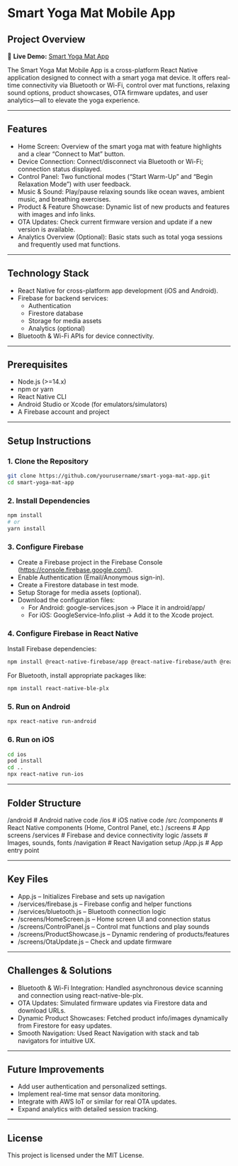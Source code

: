 
# Smart Yoga Mat Mobile App

## Project Overview

🔗 **Live Demo:** [Smart Yoga Mat App](https://smart-yoga-mat.netlify.app/products)

The Smart Yoga Mat Mobile App is a cross-platform React Native application designed to connect with a smart yoga mat device. It offers real-time connectivity via Bluetooth or Wi-Fi, control over mat functions, relaxing sound options, product showcases, OTA firmware updates, and user analytics—all to elevate the yoga experience.

---

## Features

- Home Screen: Overview of the smart yoga mat with feature highlights and a clear “Connect to Mat” button.
- Device Connection: Connect/disconnect via Bluetooth or Wi-Fi; connection status displayed.
- Control Panel: Two functional modes (“Start Warm-Up” and “Begin Relaxation Mode”) with user feedback.
- Music & Sound: Play/pause relaxing sounds like ocean waves, ambient music, and breathing exercises.
- Product & Feature Showcase: Dynamic list of new products and features with images and info links.
- OTA Updates: Check current firmware version and update if a new version is available.
- Analytics Overview (Optional): Basic stats such as total yoga sessions and frequently used mat functions.

---

## Technology Stack

- React Native for cross-platform app development (iOS and Android).
- Firebase for backend services:
  - Authentication
  - Firestore database
  - Storage for media assets
  - Analytics (optional)
- Bluetooth & Wi-Fi APIs for device connectivity.

---

## Prerequisites

- Node.js (>=14.x)
- npm or yarn
- React Native CLI
- Android Studio or Xcode (for emulators/simulators)
- A Firebase account and project

---

## Setup Instructions

### 1. Clone the Repository

```bash
git clone https://github.com/yourusername/smart-yoga-mat-app.git
cd smart-yoga-mat-app
```

### 2. Install Dependencies

```bash
npm install
# or
yarn install
```

### 3. Configure Firebase

- Create a Firebase project in the Firebase Console (https://console.firebase.google.com/).
- Enable Authentication (Email/Anonymous sign-in).
- Create a Firestore database in test mode.
- Setup Storage for media assets (optional).
- Download the configuration files:
  - For Android: google-services.json → Place it in android/app/
  - For iOS: GoogleService-Info.plist → Add it to the Xcode project.

### 4. Configure Firebase in React Native

Install Firebase dependencies:

```bash
npm install @react-native-firebase/app @react-native-firebase/auth @react-native-firebase/firestore @react-native-firebase/storage
```

For Bluetooth, install appropriate packages like:

```bash
npm install react-native-ble-plx
```

### 5. Run on Android

```bash
npx react-native run-android
```

### 6. Run on iOS

```bash
cd ios
pod install
cd ..
npx react-native run-ios
```

---

## Folder Structure

/android          # Android native code
/ios              # iOS native code
/src
  /components     # React Native components (Home, Control Panel, etc.)
  /screens        # App screens
  /services       # Firebase and device connectivity logic
  /assets         # Images, sounds, fonts
  /navigation     # React Navigation setup
/App.js           # App entry point

---

## Key Files

- App.js – Initializes Firebase and sets up navigation
- /services/firebase.js – Firebase config and helper functions
- /services/bluetooth.js – Bluetooth connection logic
- /screens/HomeScreen.js – Home screen UI and connection status
- /screens/ControlPanel.js – Control mat functions and play sounds
- /screens/ProductShowcase.js – Dynamic rendering of products/features
- /screens/OtaUpdate.js – Check and update firmware

---

## Challenges & Solutions

- Bluetooth & Wi-Fi Integration: Handled asynchronous device scanning and connection using react-native-ble-plx.
- OTA Updates: Simulated firmware updates via Firestore data and download URLs.
- Dynamic Product Showcases: Fetched product info/images dynamically from Firestore for easy updates.
- Smooth Navigation: Used React Navigation with stack and tab navigators for intuitive UX.

---

## Future Improvements

- Add user authentication and personalized settings.
- Implement real-time mat sensor data monitoring.
- Integrate with AWS IoT or similar for real OTA updates.
- Expand analytics with detailed session tracking.

---

## License

This project is licensed under the MIT License.
